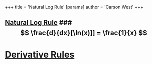 +++
 title = 'Natural Log Rule'
[params]
	author = 'Carson West'
+++
## [Natural Log Rule](./../natural-log-rule/) ###  $$ \frac{d}{dx}[\ln(x)]] = \frac{1}{x}  $$  


# [Derivative Rules](./../derivative-rules/)